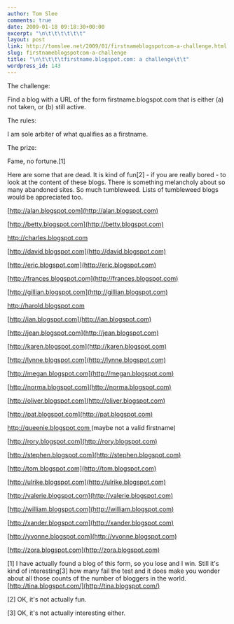 ```yaml
---
author: Tom Slee
comments: true
date: 2009-01-18 09:18:30+00:00
excerpt: "\n\t\t\t\t\t\t"
layout: post
link: http://tomslee.net/2009/01/firstnameblogspotcom-a-challenge.html
slug: firstnameblogspotcom-a-challenge
title: "\n\t\t\t\tfirstname.blogspot.com: a challenge\t\t"
wordpress_id: 143
---
```



				

The challenge:

Find a blog with a URL of the form firstname.blogspot.com that is either (a) not taken, or (b) still active.  


  


The rules:

  


I am sole arbiter of what qualifies as a firstname.

  


The prize:

  


Fame, no fortune.[1]

  


Here are some that are dead. It is kind of fun[2] - if you are really bored - to look at the content of these blogs. There is something melancholy about so many abandoned sites. So much tumbleweed. Lists of tumbleweed blogs would be appreciated too.  


  


[http://alan.blogspot.com](http://alan.blogspot.com)

[http://betty.blogspot.com](http://betty.blogspot.com)  


[http://charles.blogspot.com  
](http://charles.blogspot.com)

[http://david.blogspot.com](http://david.blogspot.com)  


[http://eric.blogspot.com](http://eric.blogspot.com)  


[http://frances.blogspot.com](http://frances.blogspot.com)  


[http://gillian.blogspot.com](http://gillian.blogspot.com)  


[http://harold.blogspot.com  
](http://harold.blogspot.com)

[http://ian.blogspot.com](http://ian.blogspot.com)  


[http://jean.blogspot.com](http://jean.blogspot.com)  


[http://karen.blogspot.com](http://karen.blogspot.com)  


[http://lynne.blogspot.com](http://lynne.blogspot.com)  


[http://megan.blogspot.com](http://megan.blogspot.com)  


[http://norma.blogspot.com](http://norma.blogspot.com)  


[http://oliver.blogspot.com](http://oliver.blogspot.com)  


[http://pat.blogspot.com](http://pat.blogspot.com)  


[http://queenie.blogspot.com ](http://queenie.blogspot.com )(maybe not a valid firstname)  


[http://rory.blogspot.com](http://rory.blogspot.com)

[http://stephen.blogspot.com](http://stephen.blogspot.com)

[http://tom.blogspot.com](http://tom.blogspot.com)

[http://ulrike.blogspot.com](http://ulrike.blogspot.com)

[http://valerie.blogspot.com](http://valerie.blogspot.com)

[http://william.blogspot.com](http://william.blogspot.com)

[http://xander.blogspot.com](http://xander.blogspot.com)

[http://yvonne.blogspot.com](http://yvonne.blogspot.com)

[http://zora.blogspot.com](http://zora.blogspot.com)

  


[1] I have actually found a blog of this form, so you lose and I win. Still it's kind of interesting[3] how many fail the test and it does make you wonder about all those counts of the number of bloggers in the world.  [http://tina.blogspot.com/](http://tina.blogspot.com/)  


  


[2] OK, it's not actually fun.  


  


[3] OK, it's not actually interesting either.


		

